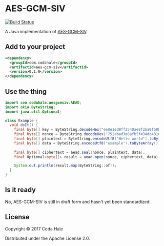 # AES-GCM-SIV

[![Build Status](https://secure.travis-ci.org/codahale/aes-gcm-siv.svg)](http://travis-ci.org/codahale/aes-gcm-siv)

A Java implementation of [AES-GCM-SIV](https://tools.ietf.org/html/draft-irtf-cfrg-gcmsiv-04).

## Add to your project

```xml
<dependency>
  <groupId>com.codahale</groupId>
  <artifactId>aes-gcm-siv</artifactId>
  <version>0.1.0</version>
</dependency>
```

## Use the thing

```java
import com.codahale.aesgcmsiv.AEAD;
import okio.ByteString;
import java.util.Optional;

class Example {
  void doIt() {
    final byte[] key = ByteString.decodeHex("ee8e1ed9ff2540ae8f2ba9f50bc2f27c").toByteArray();
    final byte[] nonce = ByteString.decodeHex("752abad3e0afb5f434dc4310").toByteArray();
    final byte[] plaintext = ByteString.encodeUtf8("Hello world").toByteArray();
    final byte[] data = ByteString.encodeUtf8("example").toByteArray();
    
    final byte[] ciphertext = aead.seal(nonce, plaintext, data);
    final Optional<byte[]> result = aead.open(nonce, ciphertext, data);

    System.out.println(result.map(ByteString::of));
  } 
}
```

## Is it ready

No, AES-GCM-SIV is still in draft form and hasn't yet been standardized.

## License

Copyright © 2017 Coda Hale

Distributed under the Apache License 2.0.
